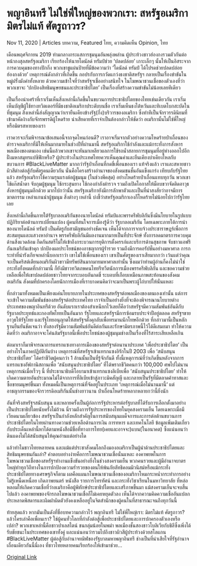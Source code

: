 # พญาอินทรี ไม่ใช่พี่ใหญ่ของพวกเรา: สหรัฐอเมริกา มิตรไม่แท้ ศัตรูถาวร?

Nov 11, 2020 | Articles บทความ, Featured ไทย, ความคิดเห็น Opinion, ไทย





เดือนพฤศจิกายน 2019 ท่ามกลางกระแสการชุมนุมอันพลุ่งพล่าน ผู้ประท้วงชาวฮ่องกงรวมตัวกันต่อหน้ากงสุลสหรัฐอเมริกา เรียกร้องให้นายโดนัลด์ ทรัมป์ช่วย ‘ปลดปล่อย’ เกาะเล็กๆ นั้นให้เป็นอิสระจากการควบคุมของทางปักกิ่ง พวกเขาชูแผ่นป้ายที่มีข้อความว่า ‘โดนัลด์ ทรัมป์ ได้โปรดช่วยปลดปล่อยฮ่องกงด้วย’ เหตุการณ์ดังกล่าวที่เกิดขึ้น กอปรกับการกวัดแกว่งธงชาติสหรัฐฯ กลายเป็นเรื่องขำขันในหมู่ฝรั่งมังค่าทั้งหลาย ด้วยความเข้าใจที่ว่าสหรัฐฯเชื่ออย่างสนิทใจ ในโฆษณาชวนเชื่อของตัวเองที่ว่าพวกเขาจะ ‘ปกป้องสิทธิมนุษยชนและประชาธิปไตย’ เป็นเรื่องที่สร้างความขำขันไม่น้อยเลยทีเดียว

เป็นเรื่องน่าเศร้าที่เราเริ่มเห็นสิ่งเหล่านี้เกิดขึ้นในขบวนการประชาธิปไตยของไทยเช่นเดียวกัน เราเริ่มเห็นบัญชีผู้ใช้ทางทวิตเตอร์ที่มีธงชาติอเมริกาประดับบนชื่อ เราเริ่มเห็นธงไต้หวันและทิเบตโบกสะบัดในที่ชุมนุม สิ่งเหล่านี้ส่งสัญญาณว่าเรายืนเคียงข้างรัฐ(กึ่ง)บริวารของอเมริกา ซึ่งทำทีเป็นจักรวรรดินิยมที่เข้ามาคัดง้างกับจักรพรรดิผู้โหดร้าย น่าเสียดายที่เราจำเป็นต้องกล่าวให้ชัดว่า อเมริกานั้นไม่ใช่พี่ใหญ่หรือมิตรสหายของเรา

เราควรจะเริ่มพิจารณาข้อเสนอนี้จากจุดไหนก่อนดี? เราอาจเริ่มจากตัวอย่างความโหดร้ายป่าเถื่อนของตำรวจอเมริกาที่มีให้เห็นมากมายในช่วงปีที่ผ่านมานี้ สหรัฐอเมริกาใช้กำลังและแม้กระทั่งการสังหารพลเมืองของตนเอง เช่นนี้แล้วพวกเขาจะหันมาเหลียวแลการใช้รถน้ำสลายการชุมนุมที่อยู่ห่างออกไปอีกฝั่งมหาสมุทรแปซิฟิกหรือ? ผู้ประท้วงในประเทศไทยควรเห็นคุณค่าและยืนเคียงบ่าเคียงไหลกับขบวนการ #BlackLiveMatter มากกว่ารัฐป่าเถื่อนที่กดขี่เพื่อนของเรา แท้จริงแล้ว เราและสหายชาวผิวสีต่างต่อสู้กับศัตรูคนเดียวกัน นั่นคือโครงสร้างอำนาจของสังคมชนชั้นอันแข็งแกร่ง เทียบกับรัฐไทยแล้ว สหรัฐอเมริกาใช้ความรุนแรงต่อผู้ชุมนุม (ในช่วงพีคสุด) อย่างโหดร้ายป่าเถื่อนแทบทุกวัน พวกเขาใช้แก๊สน้ำตา จับกุมผู้ชุมนุม ใช้กระสุนยาง ใช้กองกำลังตำรวจ รวมถึงเปิดโอกาสให้ม็อบขวาจัดติดอาวุธสังหารผู้ชุมนุมอีกด้วย มากไปกว่านั้น สหรัฐอเมริกายังมีการลักพาตัวและเป็นที่น่าสงสัยว่าอาจมีการฆาตกรรม เหล่าแกนนำผู้ชุมนุม สิ่งต่างๆ เหล่านี้ บ่งชี้ว่าสหรัฐอเมริกาเองก็โหดร้ายไม่น้อยไปกว่ารัฐไทยเลย

สิ่งเหล่านี้เกิดขึ้นภายใต้รัฐบาลอเมริกันของนายโดนัลด์ ทรัมป์และพรรครีพับลิกันซึ่งมีนโยบายในรูปแบบปฏิกิริยาต่อต้านการเปลี่ยนแปลง ผู้คนที่สนใจการเมืองรู้ดีว่า รัฐบาลอเมริกัน โดยเฉพาะภายใต้การนำของนายโดนัลด์ ทรัมป์ เป็นศัตรูกับสามัญชนอย่างชัดเจน เห็นได้จากการจาบจ้วงประชาราษฎร์เพื่อการสะสมทุนและแสวงหาอำนาจ พรรครีพับลิกันมีผลงานมากมายเป็นที่ประจักษ์ ทั้งการลดมาตรการควบคุมด้านสิ่งแวดล้อม กีดกันสตรีไม่ให้เข้าถึงกระบวนการยุติการตั้งครรภ์และบริการด้านสุขภาพ จับชาวแอฟริกันอเมริกันเข้าคุก ปกป้องผลประโยชน์ของอาชญากรผู้ร่ำรวย รวมถึงมีการคอรัปชั่นอย่างมหาศาล การกระทำที่น่ารังเกียจเหล่านี้บอกเราว่า เขาไม่ใช่เพื่อนของเรา เขาเป็นศัตรูของเราเสียมากกว่า เว้นแต่ว่าคุณจะเป็นคริสต์เตียนอเมริกันผิวขาวมีทรัพย์สินมากมายมหาศาลเท่านั้น ซึ่งผมว่าท่านผู้อ่านก็คงไม่น่าใช่ กระทั่งทั้งหมดที่กล่าวมานี้ ก็ยังมีชาวทวิตภพคนไทยรีทวีตนักการเมืองพรรครีพับลิกัน และขอความช่วยเหลือเพื่อให้เขาปลดปล่อยชาวไทยจากระบอบอันกดขี่ ระบอบที่เกือบเหมือนภาพสะท้อนของสังคมอเมริกัน สังคมที่ปกครองโดยนักการเมืองที่เราบางคนคิดว่าจะมาเป็นพระผู้ไถ่บาปให้นั่นแหละ

ที่กล่าวมาทั้งหมดเป็นเพียงแค่นโยบายภายในประเทศของสหรัฐฯต่อพลเมืองของตนเองเท่านั้น แต่การจะเข้าใจความสัมพันธ์ของสหรัฐฯต่อประเทศไทย เราจำเป็นอย่างยิ่งที่จะต้องพิจารณานโยบายต่างประเทศของพญาอินทรีด้วย อันดับแรกเราต้องสำเหนียกไว้เลยก็คือว่าสหรัฐฯมีความสัมพันธ์อันดีกับรัฐบาลประยุทธ์และกองทัพไทยเป็นอันมาก รัฐไทยและสหรัฐฯมีการซ้อมรบประจำปีอยู่ตลอด สหรัฐฯขายอาวุธให้รัฐไทย และรัฐไทยอนุญาตให้สหรัฐฯตั้งคุกลับเพื่อทรมานนักโทษอีกด้วย ที่กล่าวมานี้เป็นหลักฐานยืนยันชัดเจนว่า ทั้งสองรัฐมีความสัมพันธ์อันดีต่อกันและรักษามิตรภาพนี้ไว้ได้ดีเสมอมา ทำให้ความคิดที่ว่า อเมริกาอาจจะโค่นล้มรัฐบาลนี้เพื่อประโยชน์ของผู้ชุมนุมช่างเป็นเรื่องที่ไร้สาระเสียเหลือเกิน



ต่อมาเราก็มาพิจารณาการแทรกแซงทางการเมืองของสหรัฐฯต่อนานาประเทศ ‘เพื่อประชาธิปไตย‘ เป็นอย่างไรในภาคปฏิบัติกันบ้าง เหตุการณ์ที่สหรัฐฯเข้าแทรกแซงอิรักในปี 2003 เพื่อ ‘สนับสนุนประชาธิปไตย‘ ได้คร่าชีวิตผู้คนกว่า 1 ล้านนั้นเป็นที่รู้จักกันดี ทั้งนี้เหตุการณ์ที่ว่าเกิดขึ้นหลังจากการแทรกแซงอัฟกานิสถานเพื่อ ‘สนับสนุนประชาธิปไตย‘ ที่ได้พรากชีวิตคนกว่า 100,000 ศพไปไม่นาน เหตุการณ์เมื่อเร็วๆ นี้ ที่ประธานาธิบดีโอบามาเข้าแทรกแซงลิเบียเพื่อ ‘สนับสนุนประชาธิปไตย‘ ทำให้เกิดความตายอันประมาณไม่ได้จากการที่ลิเบียเข้าสู่ภาวะมิคสัญญี และกลายเป็นรัฐที่มีตลาดค้าทาสและซื้อขายมนุษย์ขึ้นมา ทั้งหมดนี้เป็นเหตุการณ์ที่จัดอยู่ในประเภท ‘เหตุการณ์เมื่อไม่นานมานี้‘ แต่อาชญากรรมของจักรวรรดิอเมริกันนั้นช่างยาวนาน ป่าเถื่อนโหดร้ายหลากหลายกว่านี้ยิ่งนัก

อันที่จริงสหรัฐฯสนับสนุน และหลายครั้งเป็นผู้ก่อการรัฐประหารต่อรัฐบาลที่ได้รับการเลือกตั้งมาอย่างเป็นประชาธิปไตยนับครั้งไม่ถ้วน นี่รวมถึงการรัฐประหารของไทยในยุคสงครามเย็น โดยเฉพาะเมื่อมีเวียดนามเกี่ยวข้อง สหรัฐฯเป็นกำลังหลักสำคัญในการสนับสนุนเผด็จการและการต่อต้านขบวนการประชาธิปไตยในไทยผ่านทางความช่วยเหลือด้านการเงิน การทหาร และเทคโนโลยี ข้อมูลเพิ่มเติมเกี่ยวกับประเด็นเหล่านี้หาได้ตามหนังสือมีชื่อที่ทางการไทย(เคยและอาจจะ)แบน(ในอนาคต) ซึ่งแน่นอนว่าดินแดงไม่ได้สนับสนุนให้คุณอ่านแต่อย่างใด

แล้วทำไมชาวไทยหลายคน และแม้แต่ประชาสังคมโลกถึงมองอเมริกาเป็นผู้นำด้านประชาธิปไตยและสิทธิมนุษยชนกันเล่า? คำตอบอย่างง่ายคือการโฆษณาชวนเชื่อนั่นแหละ องคาพยพในการโฆษณาชวนเชื่อของสหรัฐฯทำงานแข็งขันอย่างยิ่งในช่วงสงครามเย็น พวกคนรวยและผู้มีอำนาจบาตรใหญ่ทำทุกวิถีทางในการปกป้องความร่ำรวยของตนให้พ้นภัยลัทธิคอมมิวนิสม์หรือแม้กระทั่งประชาธิปไตยทางเศรษฐกิจก็ตาม ผลคือแผนกโฆษณาชวนเชื่อของอเมริกาโหมกระหน่ำกระทำการอย่างไม่รู้เหน็ดเหนื่อย เกิดภาพยนตร์ หนังสือ รายการโทรทัศน์ และกระทั่งวิชาเรียนในมหาวิทยาลัย ที่หล่อหลอมให้เกิดความเชื่อที่ว่าอเมริกาคือผู้พิทักษ์ประชาธิปไตยและเสรีภาพขึ้นมา แม้สงครามเย็นจะจบสิ้นไปแล้ว องคาพยพของจักรกลโฆษณาชวนเชื่อก็ไม่เคยหยุดตัวลง เห็นได้จากความคิดความเชื่ออันแปลกประหลาดพิสดารและผิดฝาผิดตัวยังคงเหลืออยู่ในจิตสำนักของผู้คนในที่สาธารณะจนถึงทุกวันนี้

ท้ายสุดแล้ว หากมันเป็นดังที่ชื่อบทความกล่าวไว้ พญาอินทรี ไม่ใช่พี่ใหญ่เรา: มิตรไม่แท้ ศัตรูถาวร? แล้วใครเล่าคือเพื่อนเรา? ใช่ผู้คนทั่วโลกที่กำลังต่อสู้เพื่อประชาธิปไตยและการปกครองตัวเองหรือเปล่า? พวกเขาเหล่านี้คือชาวปาเลสไตน์ ชนกลุ่มน้อยในพม่า พลเมืองชั้นสองชาวโบลิเวียกับชิลีซึ่งเพิ่งได้รับชัยชนะในประเทศของเขาทั้งคู่ และแน่นอนว่ารวมไปถึงชาวผิวสีผู้ประท้วงด้วยสโลแกน #BlackLiveMatter ผู้ต่อสู้กับอำนาจทมิฬของรัฐบาลมหาพญาอินทรี ช่างเป็นที่น่าเสียใจที่รัฐอำนาจเถื่อนเดียวกันนี้นี่เอง ที่ชาวไทยหลายคนเรียกร้องให้เข้ามาช่วย…



[Original Link](https://www.dindeng.com/usa-not-your-friend/)